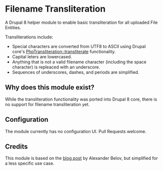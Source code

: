 # Filename Transliteration

A Drupal 8 helper module to enable basic transliteration for all uploaded
File Entities.

Transliterations include:

* Special characters are converted from UTF8 to ASCII using Drupal core's
  [PhpTransliteration::transliterate][1] functionality.
* Capital leters are lowercased.
* Anything that is not a valid filename character (including the space
  character) is repleaced with an underscore.
* Sequences of underscores, dashes, and periods are simplified.

## Why does this module exist?

While the transliteration functionality was ported into Drupal 8 core,
there is no support for filename transliteration yet.

## Configuration

The module currently has no configuration UI. Pull Requests welcome.

## Credits

This module is based on the [blog post][2] by Alexander Belov, but
simplified for a less specific use case.

[1]: https://api.drupal.org/api/function/PhpTransliteration::transliterate
[2]: https://www.buzzwoo.de/blog/better-filename-transliteration-drupal-8-transliteration-using-non-default-language
